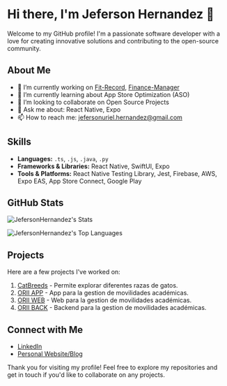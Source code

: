<!--
**JefersonHernandez/JefersonHernandez** is a ✨ _special_ ✨ repository because its `README.md` (this file) appears on your GitHub profile.

Here are some ideas to get you started:

- 🔭 I’m currently working on ...
- 🌱 I’m currently learning ...
- 👯 I’m looking to collaborate on ...
- 🤔 I’m looking for help with ...
- 💬 Ask me about ...
- 📫 How to reach me: ...
- 😄 Pronouns: ...
- ⚡ Fun fact: ...
-->

# Hi there, I'm Jeferson Hernandez 👋

Welcome to my GitHub profile! I'm a passionate software developer with a love for creating innovative solutions and contributing to the open-source community.

## About Me

- 🔭 I’m currently working on [Fit-Record](https://github.com/JefersonHernandez/fit-record), [Finance-Manager](https://github.com/Nazarick-Ainz/finance-manager)
- 🌱 I’m currently learning about App Store Optimization (ASO)
- 👯 I’m looking to collaborate on Open Source Projects
- 💬 Ask me about: React Native, Expo
- 📫 How to reach me: jefersonuriel.hernandez@gmail.com

## Skills

- **Languages:**  `.ts`, `.js`, `.java`, `.py`
- **Frameworks & Libraries:** React Native, SwiftUI, Expo
- **Tools & Platforms:** React Native Testing Library, Jest, Firebase, AWS, Expo EAS, App Store Connect, Google Play

## GitHub Stats

![JefersonHernandez's Stats](https://github-readme-stats.vercel.app/api?username=JefersonHernandez&theme=default&show_icons=true&hide_border=true&count_private=true)

![JefersonHernandez's Top Languages](https://github-readme-stats.vercel.app/api/top-langs/?username=JefersonHernandez&theme=default&show_icons=true&hide_border=true&layout=compact)
## Projects

Here are a few projects I've worked on:

1. [CatBreeds](https://github.com/JefersonHernandez/CatBreeds) - Permite explorar diferentes razas de gatos.
2. [ORII APP](https://github.com/JefersonHernandez/orii-app) - App para la gestion de movilidades académicas.
3. [ORII WEB](https://github.com/JefersonHernandez/orii-web) - Web para la gestion de movilidades académicas.
4. [ORII BACK](https://github.com/JefersonHernandez/orii-back) - Backend para la gestion de movilidades académicas.

## Connect with Me

- [LinkedIn](https://www.linkedin.com/in/jeferson-hernandez-02a127191/)
- [Personal Website/Blog](https://gravatar.com/observantsquirrel192b232b5f)

Thank you for visiting my profile! Feel free to explore my repositories and get in touch if you'd like to collaborate on any projects.
